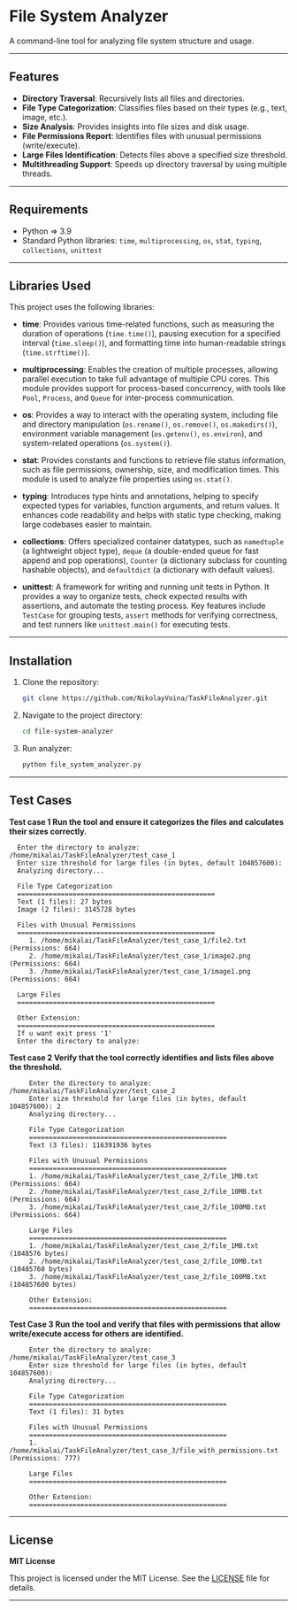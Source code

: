 # File System Analyzer

A command-line tool for analyzing file system structure and usage.

---

## Features

- **Directory Traversal**: Recursively lists all files and directories.
- **File Type Categorization**: Classifies files based on their types (e.g., text, image, etc.).
- **Size Analysis**: Provides insights into file sizes and disk usage.
- **File Permissions Report**: Identifies files with unusual permissions (write/execute).
- **Large Files Identification**: Detects files above a specified size threshold.
- **Multithreading Support**: Speeds up directory traversal by using multiple threads.

---

## Requirements

- Python => 3.9
- Standard Python libraries: `time`, `multiprocessing`, `os`, `stat`, `typing`, `collections`, `unittest`

---

## Libraries Used

This project uses the following libraries:

- **time**: Provides various time-related functions, such as measuring the duration of operations (`time.time()`), pausing execution for a specified interval (`time.sleep()`), and formatting time into human-readable strings (`time.strftime()`).

- **multiprocessing**: Enables the creation of multiple processes, allowing parallel execution to take full advantage of multiple CPU cores. This module provides support for process-based concurrency, with tools like `Pool`, `Process`, and `Queue` for inter-process communication.

- **os**: Provides a way to interact with the operating system, including file and directory manipulation (`os.rename()`, `os.remove()`, `os.makedirs()`), environment variable management (`os.getenv()`, `os.environ`), and system-related operations (`os.system()`).

- **stat**: Provides constants and functions to retrieve file status information, such as file permissions, ownership, size, and modification times. This module is used to analyze file properties using `os.stat()`.

- **typing**: Introduces type hints and annotations, helping to specify expected types for variables, function arguments, and return values. It enhances code readability and helps with static type checking, making large codebases easier to maintain.

- **collections**: Offers specialized container datatypes, such as `namedtuple` (a lightweight object type), `deque` (a double-ended queue for fast append and pop operations), `Counter` (a dictionary subclass for counting hashable objects), and `defaultdict` (a dictionary with default values).

- **unittest**: A framework for writing and running unit tests in Python. It provides a way to organize tests, check expected results with assertions, and automate the testing process. Key features include `TestCase` for grouping tests, `assert` methods for verifying correctness, and test runners like `unittest.main()` for executing tests.

---

## Installation

1. Clone the repository:

    ```bash
    git clone https://github.com/NikolayVoina/TaskFileAnalyzer.git
    ```

2. Navigate to the project directory:

    ```bash
    cd file-system-analyzer
    ```
3. Run analyzer:

   ```bash
   python file_system_analyzer.py
   ```
---

## Test Cases 

   **Test case 1 Run the tool and ensure it categorizes the files and calculates their sizes correctly.**
      
      Enter the directory to analyze: /home/mikalai/TaskFileAnalyzer/test_case_1
      Enter size threshold for large files (in bytes, default 104857600): 
      Analyzing directory...
      
      File Type Categorization
      ==================================================
      Text (1 files): 27 bytes
      Image (2 files): 3145728 bytes
      
      Files with Unusual Permissions
      ==================================================
         1. /home/mikalai/TaskFileAnalyzer/test_case_1/file2.txt (Permissions: 664)
         2. /home/mikalai/TaskFileAnalyzer/test_case_1/image2.png (Permissions: 664)
         3. /home/mikalai/TaskFileAnalyzer/test_case_1/image1.png (Permissions: 664)
      
      Large Files
      ==================================================
      
      Other Extension: 
      ==================================================
      If u want exit press '1'
      Enter the directory to analyze:

   **Test case 2 Verify that the tool correctly identifies and lists files above the threshold.**

         Enter the directory to analyze: /home/mikalai/TaskFileAnalyzer/test_case_2
         Enter size threshold for large files (in bytes, default 104857600): 2
         Analyzing directory...
         
         File Type Categorization
         ==================================================
         Text (3 files): 116391936 bytes
         
         Files with Unusual Permissions
         ==================================================
         1. /home/mikalai/TaskFileAnalyzer/test_case_2/file_1MB.txt (Permissions: 664)
         2. /home/mikalai/TaskFileAnalyzer/test_case_2/file_10MB.txt (Permissions: 664)
         3. /home/mikalai/TaskFileAnalyzer/test_case_2/file_100MB.txt (Permissions: 664)
         
         Large Files
         ==================================================
         1. /home/mikalai/TaskFileAnalyzer/test_case_2/file_1MB.txt (1048576 bytes)
         2. /home/mikalai/TaskFileAnalyzer/test_case_2/file_10MB.txt (10485760 bytes)
         3. /home/mikalai/TaskFileAnalyzer/test_case_2/file_100MB.txt (104857600 bytes)
         
         Other Extension: 
         ==================================================
   
   **Test Case 3 Run the tool and verify that files with permissions that allow write/execute access for others are identified.**

         Enter the directory to analyze: /home/mikalai/TaskFileAnalyzer/test_case_3
         Enter size threshold for large files (in bytes, default 104857600): 
         Analyzing directory...
         
         File Type Categorization
         ==================================================
         Text (1 files): 31 bytes
         
         Files with Unusual Permissions
         ==================================================
         1. /home/mikalai/TaskFileAnalyzer/test_case_3/file_with_permissions.txt (Permissions: 777)
         
         Large Files
         ==================================================
         
         Other Extension: 
         ==================================================
---


## License

**MIT License**

This project is licensed under the MIT License. See the [LICENSE](LICENSE) file for details.

---